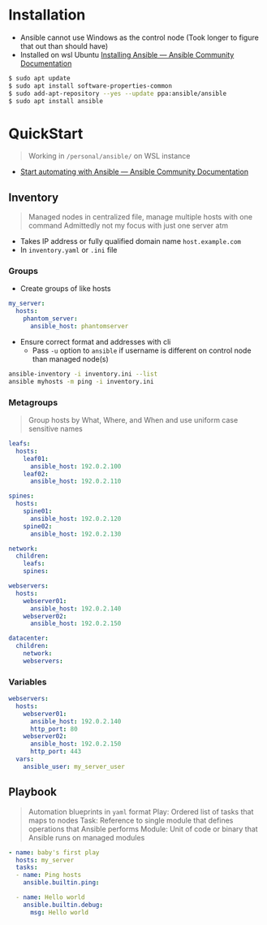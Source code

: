 # Installation
- Ansible cannot use Windows as the control node (Took longer to figure that out than should have)
- Installed on wsl Ubuntu [Installing Ansible — Ansible Community Documentation](https://docs.ansible.com/ansible/latest/installation_guide/installation_distros.html#installing-ansible-on-ubuntu)
```bash
$ sudo apt update
$ sudo apt install software-properties-common
$ sudo add-apt-repository --yes --update ppa:ansible/ansible
$ sudo apt install ansible
```
# QuickStart
> Working in `/personal/ansible/` on WSL instance
- [Start automating with Ansible — Ansible Community Documentation](https://docs.ansible.com/ansible/latest/getting_started/get_started_ansible.html#get-started-ansible)
## Inventory
> Managed nodes in centralized file, manage multiple hosts with one command
> Admittedly not my focus with just one server atm
- Takes IP address or fully qualified domain name `host.example.com`
- In `inventory.yaml` or `.ini` file
### Groups
- Create groups of like hosts
```yaml
my_server:
  hosts:
    phantom_server:
      ansible_host: phantomserver
```
- Ensure correct format and addresses with cli
	- Pass `-u` option to `ansible` if username is different on control node than managed node(s) 
```bash
ansible-inventory -i inventory.ini --list
ansible myhosts -m ping -i inventory.ini
```
### Metagroups
> Group hosts by What, Where, and When and use uniform case sensitive names
```yaml
leafs:
  hosts:
    leaf01:
      ansible_host: 192.0.2.100
    leaf02:
      ansible_host: 192.0.2.110

spines:
  hosts:
    spine01:
      ansible_host: 192.0.2.120
    spine02:
      ansible_host: 192.0.2.130

network:
  children:
    leafs:
    spines:

webservers:
  hosts:
    webserver01:
      ansible_host: 192.0.2.140
    webserver02:
      ansible_host: 192.0.2.150

datacenter:
  children:
    network:
    webservers:
```
### Variables
```yaml
webservers:
  hosts:
    webserver01:
      ansible_host: 192.0.2.140
      http_port: 80
    webserver02:
      ansible_host: 192.0.2.150
      http_port: 443
  vars:
    ansible_user: my_server_user
```
## Playbook
> Automation blueprints in `yaml` format
> Play: Ordered list of tasks that maps to nodes
> Task: Reference to single module that defines operations that Ansible performs
> Module: Unit of code or binary that Ansible runs on managed modules
```yaml
- name: baby's first play
  hosts: my_server
  tasks:
  - name: Ping hosts
    ansible.builtin.ping:

  - name: Hello world
    ansible.builtin.debug:
      msg: Hello world
```
